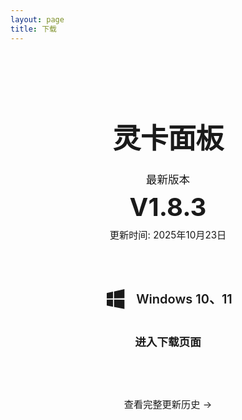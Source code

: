 ```yaml
---
layout: page
title: 下载
---
```


<div class="download-container">

  <!-- 新增软件名称标题 -->
  <h1 class="software-title">
    灵卡面板
  </h1>

  <div class="version-info">
    <div class="version-tag">最新版本</div>
    <div class="version-number">V1.8.3</div>
    <div class="release-date">更新时间: 2025年10月23日</div>
  </div>

  <div class="download-card">
    <div class="os-info">
      <svg class="os-icon" viewBox="0 0 24 24" fill="currentColor">
        <path d="M3,12V6.75L9,5.43V11.91L3,12M20,3V11.75L10,11.9V5.21L20,3M3,13L9,13.09V19.9L3,18.75V13M20,13.25V22L10,20.09V13.1L20,13.25Z"/>
      </svg>
      <span class="os-name">Windows 10、11</span>
    </div>
    <a href="https://agiletiles.lanzoue.com/i9YpR394sc2j" class="download-button">
      进入下载页面
    </a>
  </div>

  <div class="changelog-link">
    <a href="/history">查看完整更新历史 →</a>
  </div>

</div>

<style>
/* 基础样式 - 同时适配浅色和深色模式 */
.download-container {
  max-width: 500px;
  margin: 2rem auto;
  padding: 2rem;
  text-align: center;
}

/* 新增软件名称样式 */
.software-title {
  font-size: 2.8rem;
  font-weight: 700;
  color: var(--vp-c-text-1);
  margin-bottom: 1.5rem;
  letter-spacing: -0.5px;
  line-height: 1.2;
  text-align: center;
}

.version-info {
  margin-bottom: 2.5rem;
}

.version-tag {
  font-size: 1.1rem;
  margin-bottom: 0.5rem;
  color: var(--vp-c-text-2);
}

.version-number {
  font-size: 2.5rem;
  font-weight: 700;
  margin-bottom: 0.5rem;
  color: var(--vp-c-brand);
}

.release-date {
  color: var(--vp-c-text-2);
  font-size: 0.95rem;
}

.download-card {
  background: var(--vp-c-bg-soft);
  border-radius: 12px;
  padding: 2rem;
  border: 1px solid var(--vp-c-divider);
  box-shadow: var(--vp-shadow-1);
  margin-bottom: 2rem;
  transition: all 0.3s ease;
}

.os-info {
  display: flex;
  align-items: center;
  justify-content: center;
  gap: 12px;
  margin-bottom: 1.5rem;
}

.os-icon {
  width: 40px;
  height: 40px;
  color: var(--vp-c-brand);
}

.os-name {
  font-size: 1.25rem;
  font-weight: 600;
  color: var(--vp-c-text-1);
}

.download-button {
  display: inline-block;
  background: var(--vp-button-brand-bg);
  color: var(--vp-button-brand-text);
  padding: 12px 32px;
  border-radius: 8px;
  font-weight: 600;
  text-decoration: none;
  transition: all 0.2s ease;
  font-size: 1.1rem;
  box-shadow: var(--vp-shadow-1);
  border: 1px solid var(--vp-button-brand-border);
}

.download-button:hover {
  background: var(--vp-button-brand-hover-bg);
  transform: translateY(-2px);
  box-shadow: var(--vp-shadow-2);
}

.changelog-link a {
  color: var(--vp-c-text-2);
  text-decoration: none;
  font-size: 0.95rem;
  transition: color 0.2s;
}

.changelog-link a:hover {
  color: var(--vp-c-brand);
  text-decoration: underline;
}

/* 深色模式特定调整 */
.dark .download-card {
  box-shadow: var(--vp-shadow-2);
}

.dark .download-button {
  box-shadow: 0 2px 8px rgba(0, 0, 0, 0.3);
}

/* 新增深色模式软件名称微调 */
.dark .software-title {
  color: var(--vp-c-text-dark-1);
}
</style>